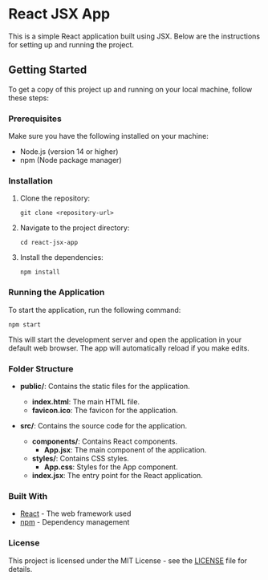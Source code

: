 # React JSX App

This is a simple React application built using JSX. Below are the instructions for setting up and running the project.

## Getting Started

To get a copy of this project up and running on your local machine, follow these steps:

### Prerequisites

Make sure you have the following installed on your machine:

- Node.js (version 14 or higher)
- npm (Node package manager)

### Installation

1. Clone the repository:
   ```
   git clone <repository-url>
   ```

2. Navigate to the project directory:
   ```
   cd react-jsx-app
   ```

3. Install the dependencies:
   ```
   npm install
   ```

### Running the Application

To start the application, run the following command:
```
npm start
```

This will start the development server and open the application in your default web browser. The app will automatically reload if you make edits.

### Folder Structure

- **public/**: Contains the static files for the application.
  - **index.html**: The main HTML file.
  - **favicon.ico**: The favicon for the application.
  
- **src/**: Contains the source code for the application.
  - **components/**: Contains React components.
    - **App.jsx**: The main component of the application.
  - **styles/**: Contains CSS styles.
    - **App.css**: Styles for the App component.
  - **index.jsx**: The entry point for the React application.

### Built With

- [React](https://reactjs.org/) - The web framework used
- [npm](https://www.npmjs.com/) - Dependency management

### License

This project is licensed under the MIT License - see the [LICENSE](LICENSE) file for details.